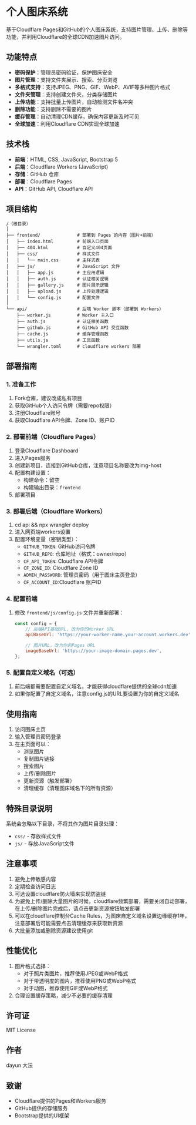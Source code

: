 # 个人图床系统

基于Cloudflare Pages和GitHub的个人图床系统，支持图片管理、上传、删除等功能，并利用Cloudflare的全球CDN加速图片访问。

## 功能特点

- **密码保护**：管理员密码验证，保护图床安全
- **图片管理**：支持文件夹展示、搜索、分页浏览
- **多格式支持**：支持JPEG、PNG、GIF、WebP、AVIF等多种图片格式
- **文件夹管理**：支持创建文件夹，分类存储图片
- **上传功能**：支持批量上传图片，自动检测文件名冲突
- **删除功能**：支持删除不需要的图片
- **缓存管理**：自动清理CDN缓存，确保内容更新及时可见
- **全球加速**：利用Cloudflare CDN实现全球加速

## 技术栈

- **前端**：HTML, CSS, JavaScript, Bootstrap 5
- **后端**：Cloudflare Workers (JavaScript)
- **存储**：GitHub 仓库
- **部署**：Cloudflare Pages
- **API**：GitHub API, Cloudflare API

## 项目结构

```
/（根目录）
│
├── frontend/              # 部署到 Pages 的内容（图片+前端）
│   ├── index.html         # 前端入口页面
│   ├── 404.html           # 自定义404页面
│   ├── css/               # 样式文件
│   │   └── main.css       # 主样式表
│   ├── js/                # JavaScript 文件
│   │   ├── app.js         # 主应用逻辑
│   │   ├── auth.js        # 认证相关逻辑
│   │   ├── gallery.js     # 图片展示逻辑
│   │   ├── upload.js      # 上传处理逻辑
│   │   └── config.js      # 配置文件
│
└── api/                   # 后端 Worker 脚本（部署到 Workers）
    ├── worker.js          # Worker 主入口
    ├── auth.js            # 认证相关函数
    ├── github.js          # GitHub API 交互函数
    ├── cache.js           # 缓存管理函数
    ├── utils.js           # 工具函数
    └── wrangler.toml      # cloudflare workers 部署
```

## 部署指南

### 1. 准备工作

1. Fork仓库，建议改成私有项目
2. 获取GitHub个人访问令牌（需要repo权限）
3. 注册Cloudflare账号
4. 获取Cloudflare API令牌、Zone ID、账户ID

### 2. 部署前端（Cloudflare Pages）

1. 登录Cloudflare Dashboard
2. 进入Pages服务
3. 创建新项目，连接到GitHub仓库，注意项目名称要改为img-host
4. 配置构建设置：
   - 构建命令：留空
   - 构建输出目录：`frontend`
5. 部署项目

### 3. 部署后端（Cloudflare Workers）

1. cd api && npx wrangler deploy
2. 进入网页端workers设置
3. 配置环境变量（密钥类型）：
   - `GITHUB_TOKEN`: GitHub访问令牌
   - `GITHUB_REPO`: 仓库地址（格式：owner/repo）
   - `CF_API_TOKEN`: Cloudflare API令牌
   - `CF_ZONE_ID`: Cloudflare Zone ID
   - `ADMIN_PASSWORD`: 管理员密码（用于图床主页登录）
   - `CF_ACCOUNT_ID`:Cloudflare 账户ID

### 4. 配置前端

1. 修改 `frontend/js/config.js` 文件并重新部署：
   ```javascript
   const config = {
       // 后端API基础URL，改为你的Worker URL
       apiBaseUrl: 'https://your-worker-name.your-account.workers.dev',
       
       // 图片URL，改为你的Pages URL
       imageBaseUrl: 'https://your-image-domain.pages.dev',
   };
   ```

### 5. 配置自定义域名（可选）

1. 前后端都需要配置自定义域名，才能获得cloudflare提供的全球cdn加速
2. 如果你配置了自定义域名，注意config.js的URL要设置为你的自定义域名

## 使用指南

1. 访问图床主页
2. 输入管理员密码登录
3. 在主页面可以：
   - 浏览图片
   - 复制图片链接
   - 搜索图片
   - 上传/删除图片
   - 更新资源（触发部署）
   - 清理缓存（清理图床域名下的所有资源）

## 特殊目录说明

系统会忽略以下目录，不将其作为图片目录处理：
- `css/` - 存放样式文件
- `js/` - 存放JavaScript文件

## 注意事项

1. 避免上传敏感内容
2. 定期检查访问日志
3. 可选设置cloudflare防火墙来实现防盗链
4. 为避免上传/删除大量图片的时候，cloudflare频繁部署，需要关闭自动部署，在上传/删除图片完成后，请点击更新资源按钮触发部署
5. 可以在cloudflare控制台Cache Rules，为图床自定义域名设置边缘缓存1年，注意部署后可能需要点击清理缓存来获取新资源
6. 大批量添加或删除资源建议使用git

## 性能优化

1. 图片格式选择：
   - 对于照片类图片，推荐使用JPEG或WebP格式
   - 对于带透明度的图片，推荐使用PNG或WebP格式
   - 对于动图，推荐使用GIF或WebP格式
2. 合理设置缓存策略，减少不必要的缓存清理

## 许可证

MIT License

## 作者

dayun 大沄

## 致谢

- Cloudflare提供的Pages和Workers服务
- GitHub提供的存储服务
- Bootstrap提供的UI框架 
